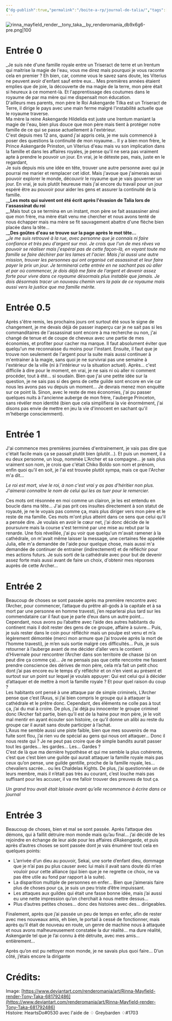 ```yaml
---
{"dg-publish":true,"permalink":"/boite-a-rp/journal-de-talia/","tags":["Personnages","GR-FT-Askengarde"]}
---
```


![rinna_mayfield_render__tony_taka__by_renderomania_db9x6g6-pre.png|100](/img/user/img/rinna_mayfield_render__tony_taka__by_renderomania_db9x6g6-pre.png)
# Entrée 0

_Je suis née d'une famille royale entre un Triseract de terre et un Irentum qui maitrise la magie de l'eau, vous me direz mais pourquoi je vous raconte cela en premier ? Eh bien, car, comme vous le savez sans doute, les Viterius ne peuvent avoir d'enfant sauf entre eux... Mes premières années étaient emplies que de joie, la découverte de ma magie de la terre, mon père était si heureux à ce moment-là. Et l'apprentissage des coutumes dans le royaume de par ma mère qui me dispensait mon éducation.  
D'ailleurs mes parents, mon père le Roi Askengarde Tilka est un Triseract de Terre, il dirige le pays avec une main ferme malgré l'instabilité actuelle que le royaume traverse.  
Ma mère la reine Askengarde Hildelida est juste une Irentum maniant la magie de l'eau, bien plus douce que mon père mais tient à protéger notre famille de ce qui se passe actuellement à l'extérieur.  
C'est depuis mes 12 ans, quand j'ai appris cela, je me suis commencé à poser des questions la continuité de mon royaume... Il y a bien mon frère, le Prince Askengarde Prinston, un Viterius d'eau mais vu son implication dans la famille et dans les affaires royales, je pense qu'il ne sera pas vraiment apte à prendre le pouvoir un jour. En vrai, je le déteste pas, mais, juste en le regardant,  
Je suis depuis mis une idée en tête, trouver une autre personne avec qui je pourrai me marier et remplacer cet idiot. Mais j'avoue que j'aimerais aussi pouvoir explorer le monde, découvrir le royaume que je vais gouverner un jour. En vrai, je suis plutôt heureuse mais j'ai encore du travail pour un jour espéré être au pouvoir pour aider les gens et assurer la continuité de la famille.  
_**_Les mots qui suivent ont été écrit après l'évasion de Talia lors de l'assassinat du roi  
_**_Mais tout ça se termina en un instant, mon père se fait assassiner ainsi que mon frère, ma mère était venu me chercher et nous avons tenté de nous échapper mais ma mère se fit sauvagement abattre d'une flèche bien placée dans la tête...  
_**_Des goûtes d'eau se trouve sur la page après le mot tête...  
_**_Je me suis retrouvé à la rue, avec personne que je connais ni faire confiance et très peu d'argent sur moi. Je crois que l'un de mes rêves va pouvoir se réaliser mais j'espérai pas de cette façon-là, en voyant toute ma famille se faire déchirer par les lames et l'acier. Mais j'ai aussi une autre mission, trouver les personnes qui ont organisé cet assassinat et leur faire payer le prix un jour. Je terminerai cette entrée en ne sachant pas où aller et par où commencer, je dois déjà me faire de l'argent et devenir assez forte pour vivre dans ce royaume désormais plus instable que jamais. Je dois désormais tracer un nouveau chemin vers la paix de ce royaume mais aussi vers la justice que ma famille mérite._

# Entrée 0.5

Après s'être remis, les prochains jours ont surtout été sous le signe de changement, je me devais déjà de passer inaperçu car je ne sait pas si les commanditaires de l'assassinat sont encore à ma recherche ou non, j'ai changé de tenue et de coupe de cheveux avec une partie de mes économies, et profiter pour cacher ma marque. Il faut absolument éviter que quelqu'un me reconnaisse du moins pour l'instant. Ensuite, il faut que je trouve non seulement de l'argent pour la suite mais aussi continuer à m'entrainer à la magie, sans quoi je ne survivrai pas une semaine à l'extérieur de la ville (ni à l'intérieur vu la situation actuel). Après... c'est difficile à dire pour le moment, en vrai, je ne sais ni où aller ni comment procéder, tout à été... si soudain. Bien que j'ai une petite idée sur la question, je ne sais pas si des gens de cette guilde sont encore en vie car nous les avons pas vu depuis un moment... Je devrais menez mon enquête sur ce point là. Sinon, avec le reste de mes économies, j'ai pu passer quelques nuits à l'ancienne auberge de mon frère, l'auberge Princeton, sans révéler mon identité (bien que cela simplifierai la vie énormément, j'ai disons pas envie de mettre en jeu la vie d'innocent en sachant qu'il m'héberge consciemment).

# Entrée 1

J'ai commence mes premières journées d'entrainement, je vais pas dire que c'était facile mais ça se passait plutôt bien (plutôt...). Et puis un moment, il a eu deux personne, un loup, nommée L'Archer et sa compagne... je sais plus vraiment son nom, je crois que c'était Chiko Boldo son nom et prénom, enfin quoi qu'il en soit, je l'ai est trouvée plutôt sympa, mais ce que l'Archer m'a dit...  
  
_Le roi est mort, vive le roi, à non c'est vrai y as pas d'héritier non plus. J'aimerai connaitre le nom de celui qui les as tuer pour le remercier._  
  
Ces mots ont résonnée en moi comme un clairon, je les est entendu en boucle dans ma tête... J'ai pas prit ces insultes directement à son statut de royauté, je ne le voyais pas comme ça, mais plus diriger vers mon père et le reste de ma famille. Ces mots m'ont plus atteint dans ce sens que celui qu'il a pensée dire. Je voulais en avoir le cœur net, j'ai donc décide de le poursuivre mais la course s'est terminé par une mise au rebut par la renarde. Une fois réveillée, j'ai pu voir que quelqu'un m'avait ramener à la cathédrale, on m'avait même laisser la message, une certaines fée appelée Julia, elle m'a demandée de l'aide pour quelque chose, mais aussi m'a demandée de continuer de entrainer (indirectement) et de réfléchir pour mes actions futurs. Je suis sorti de la cathédrale avec pour but de devenir assez forte mais aussi avant de faire un choix, d'obtenir mes réponses auprès de cette Archer...

# Entrée 2

Beaucoup de choses se sont passée après ma première rencontre avec l’Archer, pour commencer, l’attaque du prêtre all-gods à la capitale et à sa mort par une personne en homme travesti, j’en reparlerai plus tard sur les commendataire car il faut que je parle d’eux dans un autre point... Cependant, nous avons pu l’abattre avec l’aide des autres habitants du continent mais il doit rester des gens de ce groupe, affaire à suivre... Puis, je suis rester dans le coin pour réfléchir mais un poulpe est venu et m’a légèrement démontée (merci mon armure que j’ai trouvée après la mort de l’homme travesti), je m’en suis sortie malgré ces difficultés... Puis, je suis retourner à l’auberge avant de me décider d’aller vers le contient d’Hivernale pour rencontrer l’Archer dans son territoire de chasse (si on peut dire ça comme ça)... Je ne pensais pas que cette rencontre me fassent prendre conscience des dérives de mon père, cela m’a fait un petit choc dont j’ai pas encore eu le temps d’y réfléchir et on n’en vient au présent et surtout sur un point sur lequel je voulais appuyer: Qui est celui qui à décider d’attaquer et de mettre à mort la famille royale ? Et pour quel raison du coup ?  
Les habitants ont pensé à une attaque par de simple criminels, L’Archer pense que c’est l’Axus, si j’ai bien compris le groupe qui à attaquer la cathédrale et le prêtre donc. Cependant, des éléments ne colle pas à tout ça, j’ai du mal à croire. De plus, j’ai déjà pu innocenter le groupe criminel donc l’Archer fait partie, bien qu’il est de la haine pour mon père, je le voit mal mentir en ayant écouter son histoire, ce qu’il donne un alibi au reste du groupe car il aurait sans doute participer à l’achat.  
L’Axus me semble aussi une piste faible, bien que mes souvenirs de ma fuite sont flou, j’ai rien vu de spécial au gens qui nous ont attaquer... Donc il nous reste qui ? Je ne peut pas croire que de simple bandits aurait passer tout les gardes... les gardes... Les... Gardes ?  
C’est de là que ma dernière hypothèse et qui me semble la plus cohérente, c’est que c’est bien une guilde qui aurait attaquer la famille royale mais pas ceux qu’on pense, une guilde gentille, proche de la famille royale, les... chevaliers sacrée... ou les Chaldelas Kights. De plus, j’ai questionnée un de leurs membre, mais il n’était pas très au courant, c’est louche mais pas suffisant pour les accuser, il va me falloir trouver des preuves de tout ça.

_Un grand trou avait était laissée avant qu’elle recommence à écrire dans ce journal_

# Entrée 3

Beaucoup de choses, bien et mal se sont passée. Après l’attaque des démons, qui à faillit détruire mon monde mais qu’au final… j’ai décidé de les rejoindre en échange de leur aide pour les affaires d’Askengarde, et puis après d’autres choses se sont passée dont je vais énumérer tout cela en quelques points:

- L’arrivée d’un dieu au pouvoir, Sekai, une sorte d’enfant dieu, dommage que je n’ai pas pu plus causer avec lui mais il avait sans doute dû m’en vouloir pour cette alliance (qui bien que je ne regrette ce choix, ne va pas être utile au fond par rapport à la suite).
- La disparition multiple de personnes en enfer… Bien que j’aimerais faire plus de choses pour ça, je suis un peu triste d’être impuissant.
- Les attaques aux guildes qui était une fasse bonne idée, mais j’ai aussi eu une nette impression qu’on cherchait à nous mettre dessus…
- Plus d’autres petites choses… donc des histoires avec des… dirigeables.

Finalement, après que j’ai passée un peu de temps en enfer, afin de rester avec mes nouveaux amis, eh bien, le portail à cessé de fonctionner, mais après qu’il était de nouveau en route, un genre de machine nous à attaquée et nous avons malheureusement constatée la dur réalité… ma dure réalité, Askengarde tel que je l’ai connu à été détruite, avec mes amis… entièrement…

Après qu’on est pu nettoyer mon monde, je ne savais plus quoi faire… D’un côté, j’étais encore la dirigante

# Crédits:

Image: [https://www.deviantart.com/renderomania/art/Rinna-Mayfield-render-Tony-Taka-681792486](https://www.deviantart.com/renderomania/art/Rinna-Mayfield-render-Tony-Taka-681792486)  
Histoire: HeartsDo\#0530 avec l'aide de ♢ Greybarden ♢\#1703